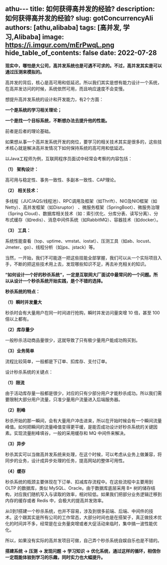 athu---
title: 如何获得高并发的经验?
description: 如何获得高并发的经验?
slug: gotConcurrencyAli
authors: [athu,alibaba]
tags: [高并发, 学习,Alibaba]
image: https://i.imgur.com/mErPwqL.png
hide_table_of_contents: false
date: 2022-07-28
---
**现实中，哪怕是大公司，高并发系统也是可遇不可求的。不过，高并发其实是可以通过压测来模拟的。**

高并发的背后，核心是高可用和低延迟。所以我们其实是想有能力设计一个系统，在高并发访问的时候，系统依然可用，而且响应速度不会变慢。

<!--truncate-->

想提升高并发系统的设计和开发能力，有2个方面：

**一个是系统的学习相关理论；**

**一个是找一个目标系统，不断想办法去提升他的性能。**

前者是后者的理论基础。

如果想从事一个高并发系统开发的岗位，要学习的相关技术其实是很多的，这些技术核心就是解决高并发情况下如何保持系统的高可用和低延迟。

以Java工程师为例，互联网程序员面试中经常会考察的内容包括：

**（1） 架构设计：**

高可用与稳定性、事务一致性、多副本一致性、CAP理论。

**（2） 相关技术：**

多线程（JUC/AQS/线程池）、RPC调用及框架（如Thrift）、NIO及NIO框架（如Netty）、高并发框架（如Disruptor） 、微服务框架（SpringBoot）、微服务治理（Spring Cloud）、数据库相关技术（如：索引优化、分库分表、读写分离）、分布式缓存（如redis）、消息中间件系统（如RabbitMQ）、容器技术（如docker）。

**（3） 工具：**

系统性能查看（top、uptime、vmstat、iostat）、压测工具（如ab、locust、Jmeter、go）、线程分析（如jps、jstack）等。

当然，一开始，我们不可能逐一把这些技能全部掌握，我们可以从一个实际项目入手，不断的把这些技术用上去，发现哪些知识不足，再去补充相关的知识。

**“如何设计一个好的秒杀系统“，一定是互联网大厂面试中最常问的一个问题。所以从设计一个秒杀系统开始实践，是个不错的选择。**

**秒杀系统的特点：**

**（1）瞬时并发量大**

秒杀时会有大量用户在同一时间进行抢购，瞬时并发访问量突增 10 倍，甚至 100 倍以上都有。

**（2）库存量少**

一般秒杀活动商品量很少，这就导致了只有极少量用户能成功购买到。

**（3）业务简单**

流程比较简单，一般都是下订单、扣库存、支付订单。

设计秒杀系统的关键点：

**（1）限流**

由于活动库存量一般都是很少，对应的只有少部分用户才能秒杀成功。所以我们需要限制大部分用户流量，只准少量用户流量进入后端服务器。

**（2）削峰**

秒杀开始的那一瞬间，会有大量用户冲击进来，所以在开始时候会有一个瞬间流量峰值。如何把瞬间的流量峰值变得更平缓，是能否成功设计好秒杀系统的关键因素。实现流量削峰填谷，一般的采用缓存和 MQ 中间件来解决。

**（3）异步**

秒杀其实可以当做高并发系统来处理，在这个时候，可以考虑从业务上做兼容，将同步的业务，设计成异步处理的任务，提高网站的整体可用性。

**（4）缓存**

秒杀系统的瓶颈主要体现在下订单、扣减库存流程中。在这些流程中主要用到 OLTP 的数据库，类似 MySQL、Oracle。由于数据库底层采用 B+ 树的储存结构，对应我们随机写入与读取的效率，相对较低。如果我们把部分业务逻辑迁移到内存的缓存或者 Redis 中，会极大的提高并发效率。

从0到1搭建一个秒杀系统，也并不容易，涉及到很多前端、后端、中间件的技术。这个跟其实是所有公司的工作常态，大部分时间也是在搭架子，真正做技术优化的时间并不多，经常是在业务量突增或者大促活动来临时，集中搞一波性能优化。

所以，如果没有实际的高并发项目可做，自己弄个秒杀系统自娱自乐也是不错的。

**搭建系统 -> 压测 -> 发现问题 -> 学习知识 -> 优化系统，通过这样的循环，相信你一定既能体验到学习的乐趣，同时实力也大幅提升。**
